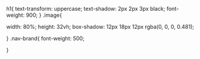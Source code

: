   h1{
    text-transform: uppercase;
    text-shadow: 2px 2px 3px black;
    font-weight: 900;
  }
.image{

  width: 80%;
  height: 32vh;
  box-shadow: 12px 18px 12px rgba(0, 0, 0, 0.481);
  
}
.nav-brand{
  font-weight: 500;
 
}
